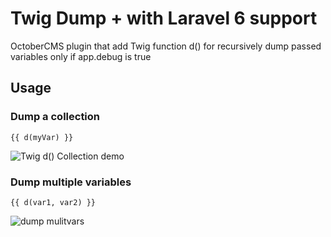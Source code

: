 # Twig Dump + with Laravel 6 support
OctoberCMS plugin that add Twig function d() for recursively dump passed variables only if app.debug is true

## Usage

### Dump a collection
```twig
{{ d(myVar) }}
```
![Twig d() Collection demo](https://cloud.githubusercontent.com/assets/12028540/26622474/d464855a-45ea-11e7-956f-edc02f44437c.png)


### Dump multiple variables

```twig
{{ d(var1, var2) }}
```
![dump mulitvars](https://cloud.githubusercontent.com/assets/12028540/26622650/6bef880c-45eb-11e7-844e-cc38f1b887da.png)
